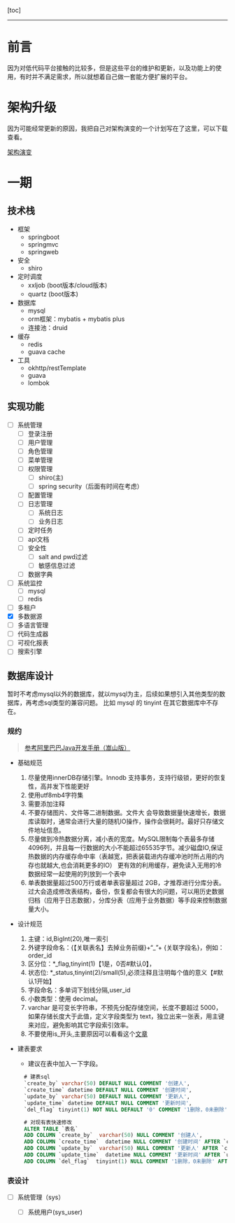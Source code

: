 [toc]

---

# 前言

因为对低代码平台接触的比较多，但是这些平台的维护和更新，以及功能上的使用，有时并不满足需求，所以就想着自己做一套能方便扩展的平台。

# 架构升级

因为可能经常更新的原因，我把自己对架构演变的一个计划写在了这里，可以下载查看。

[架构演变](https://github.com/smileluck/geek-study/blob/main/job/week15/%E6%9E%B6%E6%9E%84%E6%BC%94%E5%8F%98.xmind)

# 一期

## 技术栈

- 框架
  - springboot
  - springmvc
  - springweb
- 安全
  - shiro
- 定时调度
  - xxljob (boot版本/cloud版本)
  - quartz (boot版本)
- 数据库
  - mysql
  - orm框架：mybatis + mybatis plus
  - 连接池：druid
- 缓存
  - redis
  - guava cache
- 工具
  - okhttp/restTemplate
  - guava
  - lombok



## 实现功能
- [ ] 系统管理
  - [ ] 登录注册
  - [ ] 用户管理
  - [ ] 角色管理
  - [ ] 菜单管理
  - [ ] 权限管理
    - [ ] shiro(主)
    - [ ] spring security（后面有时间在考虑）
  - [ ] 配置管理
  - [ ] 日志管理
    - [ ] 系统日志
    - [ ] 业务日志
  - [ ] 定时任务
  - [ ] api文档
  - [ ] 安全性
    - [ ] salt and pwd过滤
    - [ ] 敏感信息过滤
  - [ ] 数据字典
- [ ] 系统监控
  - [ ] mysql
  - [ ] redis
- [ ] 多租户
- [x] 多数据源
- [ ] 多语言管理
- [ ] 代码生成器
- [ ] 可视化报表
- [ ] 搜索引擎

## 数据库设计
暂时不考虑mysql以外的数据库，就以mysql为主，后续如果想引入其他类型的数据库，再考虑sql类型的兼容问题。
比如 mysql 的 tinyint 在其它数据库中不存在。

### 规约
> [参考阿里巴巴Java开发手册（嵩山版）](https://ucc-private-download.oss-cn-beijing.aliyuncs.com/66995068b45c4ebfa74afcfc2e76212c.pdf?Expires=1642170331&OSSAccessKeyId=LTAIvsP3ECkg4Nm9&Signature=HxCVjNaGK75%2BifAHdney%2FCn2H4k%3D)

- 基础规范
    1. 尽量使用innerDB存储引擎。Innodb 支持事务，支持行级锁，更好的恢复性，高并发下性能更好
    2. 使用utf8mb4字符集
    3. 需要添加注释
    4. 不要存储图片、文件等二进制数据。文件大 会导致数据量快速增长，数据库读取时，通常会进行大量的随机IO操作，操作会很耗时。最好只存储文件地址信息。
    5. 尽量做到冷热数据分离，减小表的宽度。MySQL限制每个表最多存储4096列，并且每一行数据的大小不能超过65535字节。减少磁盘IO,保证热数据的内存缓存命中率（表越宽，把表装载进内存缓冲池时所占用的内存也就越大,也会消耗更多的IO） 更有效的利用缓存，避免读入无用的冷数据经常一起使用的列放到一个表中
    6. 单表数据量超过500万行或者单表容量超过 2GB，才推荐进行分库分表。过大会造成修改表结构，备份，恢复都会有很大的问题，可以用历史数据归档（应用于日志数据），分库分表（应用于业务数据）等手段来控制数据量大小。
- 设计规范
    1. 主键：id,BigInt(20),唯一索引
    2. 外键字段命名：{【关联表名】去掉业务前缀}+“_”+ {关联字段名}，例如：order_id
    3. 区分位：*_flag,tinyint(1)【1是，0否#默认0】，
    4. 状态位: *_status,tinyint(2)/small(5),必须注释且注明每个值的意义【#默认1开始】
    5. 字段命名：多单词下划线分隔,user_id
    6. 小数类型：使用 decimal。
    7. varchar 是可变长字符串，不预先分配存储空间，长度不要超过 5000，如果存储长度大于此值，定义字段类型为 text，独立出来一张表，用主键来对应，避免影响其它字段索引效率。
    8. 不要使用is_开头,主要原因可以看看这个[文章](https://hollischuang.gitee.io/tobetopjavaer/#/basics/java-basic/success-isSuccess-and-boolean-Boolean)
    
- 建表要求
    - 建议在表中加入一下字段。
    ```sql
      # 建表sql
      `create_by` varchar(50) DEFAULT NULL COMMENT '创建人',
      `create_time` datetime DEFAULT NULL COMMENT '创建时间',
      `update_by` varchar(50) DEFAULT NULL COMMENT '更新人',
      `update_time` datetime DEFAULT NULL COMMENT '更新时间',
      `del_flag` tinyint(1) NOT NULL DEFAULT '0' COMMENT '1删除，0未删除',
    
      # 对现有表快速修改
      ALTER TABLE `表名`
      ADD COLUMN `create_by`  varchar(50) NULL COMMENT '创建人',
      ADD COLUMN `create_time`  datetime NULL COMMENT '创建时间' AFTER `create_by`,
      ADD COLUMN `update_by`  varchar(50) NULL COMMENT '更新人' AFTER `create_time`,
      ADD COLUMN `update_time`  datetime NULL COMMENT '更新时间' AFTER `update_by`,
      ADD COLUMN `del_flag`  tinyint(1) NULL COMMENT '1删除，0未删除' AFTER `update_time`;
    ```
    

### 表设计
- [ ] 系统管理（sys）
    - [ ] 系统用户(sys_user)
    

